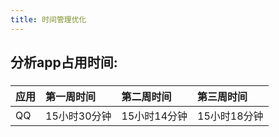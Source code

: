 ```yaml
---
title: 时间管理优化
---
```


## 分析app占用时间:
### 
| 应用|第一周时间 |第二周时间|第三周时间|
|:--|:--|:--|:--|
|QQ|15小时30分钟|15小时14分钟|15小时18分钟|
###
##
##
##
##
##
##
##
##